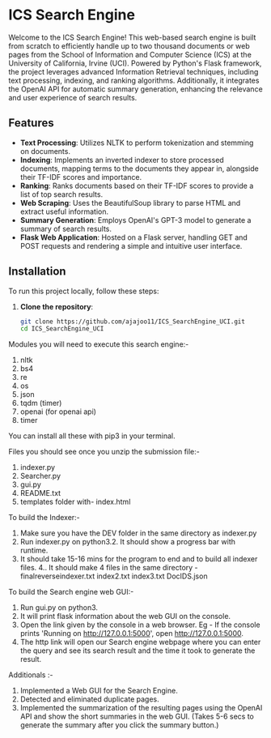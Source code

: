 # ICS Search Engine

Welcome to the ICS Search Engine! This web-based search engine is built from scratch to efficiently handle up to two thousand documents or web pages from the School of Information and Computer Science (ICS) at the University of California, Irvine (UCI). Powered by Python's Flask framework, the project leverages advanced Information Retrieval techniques, including text processing, indexing, and ranking algorithms. Additionally, it integrates the OpenAI API for automatic summary generation, enhancing the relevance and user experience of search results.

## Features

- **Text Processing**: Utilizes NLTK to perform tokenization and stemming on documents.
- **Indexing**: Implements an inverted indexer to store processed documents, mapping terms to the documents they appear in, alongside their TF-IDF scores and importance.
- **Ranking**: Ranks documents based on their TF-IDF scores to provide a list of top search results.
- **Web Scraping**: Uses the BeautifulSoup library to parse HTML and extract useful information.
- **Summary Generation**: Employs OpenAI's GPT-3 model to generate a summary of search results.
- **Flask Web Application**: Hosted on a Flask server, handling GET and POST requests and rendering a simple and intuitive user interface.

## Installation

To run this project locally, follow these steps:

1. **Clone the repository**:
   ```bash
   git clone https://github.com/ajajoo11/ICS_SearchEngine_UCI.git
   cd ICS_SearchEngine_UCI

Modules you will need to execute this search engine:-
1. nltk
2. bs4
3. re
4. os
5. json
6. tqdm (timer)
7. openai (for openai api)
8. timer

You can install all these with pip3  in your terminal.

Files you should see once you unzip the submission file:-
1. indexer.py
2. Searcher.py
3. gui.py
4. README.txt
5. templates folder with-
                index.html

To build the Indexer:-
1. Make sure you have the DEV folder in the same directory as indexer.py
2. Run indexer.py on python3.2. It should show a progress bar with runtime.
3. It should take 15-16 mins for the program to end and to build all indexer files.
4.. It should make 4 files in the same directory - 
                    finalreverseindexer.txt
                    index2.txt
                    index3.txt
                    DocIDS.json


To build the Search engine web GUI:-
1. Run gui.py on python3.
2. It will print flask information about the web GUI on the console.
3. Open the link given by the console in a web browser. Eg - If the console prints 'Running on http://127.0.0.1:5000', open http://127.0.0.1:5000. 
4. The http link will open our Search engine webpage where you can enter the query and see its search result and the time it took to generate the result.


Additionals :-
1. Implemented a Web GUI for the Search Engine.
2. Detected and eliminated duplicate pages.
3. Implemented the summarization of the resulting pages using the OpenAI API and show the short summaries in the web GUI. (Takes 5-6 secs to generate the summary after you click the summary button.)
